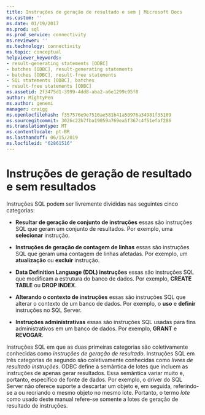 ```yaml
---
title: Instruções de geração de resultado e sem | Microsoft Docs
ms.custom: ''
ms.date: 01/19/2017
ms.prod: sql
ms.prod_service: connectivity
ms.reviewer: ''
ms.technology: connectivity
ms.topic: conceptual
helpviewer_keywords:
- result-generating statements [ODBC]
- batches [ODBC], result-generating statements
- batches [ODBC], result-free statements
- SQL statements [ODBC], batches
- result-free statements [ODBC]
ms.assetid: 2f3475d1-3999-4dd8-aba2-a6e1299c95f8
author: MightyPen
ms.author: genemi
manager: craigg
ms.openlocfilehash: f357576e9e7510ae581b41a50976a34981f35109
ms.sourcegitcommit: 3026c22b7fba19059a769ea5f367c4f51efaf286
ms.translationtype: MT
ms.contentlocale: pt-BR
ms.lasthandoff: 06/15/2019
ms.locfileid: "62861516"
---
```

# <a name="result-generating-and-result-free-statements"></a>Instruções de geração de resultado e sem resultados
Instruções SQL podem ser livremente divididas nas seguintes cinco categorias:  
  
-   **Resultar de geração de conjunto de instruções** essas são instruções SQL que geram um conjunto de resultados. Por exemplo, uma **selecionar** instrução.  
  
-   **Instruções de geração de contagem de linhas** essas são instruções SQL que geram uma contagem de linhas afetadas. Por exemplo, um **atualização** ou **excluir** instrução.  
  
-   **Data Definition Language (DDL) instruções** essas são instruções SQL que modificam a estrutura do banco de dados. Por exemplo, **CREATE TABLE** ou **DROP INDEX**.  
  
-   **Alterando o contexto de instruções** essas são instruções SQL que alterar o contexto de um banco de dados. Por exemplo, o **uso** e **definir** instruções no SQL Server.  
  
-   **Instruções administrativas** essas são instruções SQL usadas para fins administrativos em um banco de dados. Por exemplo, **GRANT** e **REVOGAR**.  
  
 Instruções SQL em que as duas primeiras categorias são coletivamente conhecidas como *instruções de geração de resultado*. Instruções SQL em três categorias de segundo são coletivamente conhecidas como *livres de resultado instruções*. ODBC define a semântica de lotes que incluem as instruções de apenas gerar resultados. Essa semântica variar muito e, portanto, específico de fonte de dados. Por exemplo, o driver do SQL Server não oferece suporte a descartar um objeto e, em seguida, referindo-se a ou recriando o mesmo objeto no mesmo lote. Portanto, o termo *lote* como usado deste manual refere-se somente a lotes de geração de resultado de instruções.
